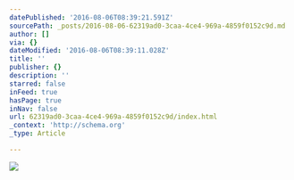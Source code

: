 ```yaml
---
datePublished: '2016-08-06T08:39:21.591Z'
sourcePath: _posts/2016-08-06-62319ad0-3caa-4ce4-969a-4859f0152c9d.md
author: []
via: {}
dateModified: '2016-08-06T08:39:11.028Z'
title: ''
publisher: {}
description: ''
starred: false
inFeed: true
hasPage: true
inNav: false
url: 62319ad0-3caa-4ce4-969a-4859f0152c9d/index.html
_context: 'http://schema.org'
_type: Article

---
```

![](https://the-grid-user-content.s3-us-west-2.amazonaws.com/2a371268-3825-4a55-ad62-7ae339b0841a.jpg)